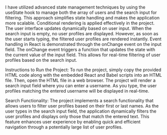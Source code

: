 I have utilized advanced state management techniques by using the useState hook to manage both the array of users and the search input for filtering. 
This approach simplifies state handling and makes the application more scalable.
Conditional rendering is applied effectively in the project. 
The user interface updates dynamically based on user input. 
When the search input is empty, no user profiles are displayed. However, as soon as the user starts typing, the filtered user profiles are rendered instantly.
Event handling in React is demonstrated through the onChange event on the input field. 
The onChange event triggers a function that updates the state with the current value of the input field. 
This allows for real-time filtering of user profiles based on the search input.

Instructions to Run the Project: 
To run the project, simply copy the provided HTML code along with the embedded React and Babel scripts into an HTML file. Then, open the HTML file in a web browser. The project will render a search input field where you can enter a username. As you type, the user profiles matching the entered username will be displayed in real-time.

Search Functionality: The project implements a search functionality that allows users to filter user profiles based on their first or last names. As the user types in the search input field, the application dynamically filters the user profiles and displays only those that match the entered text. This feature enhances user experience by enabling quick and efficient navigation through a potentially large list of user profiles.
